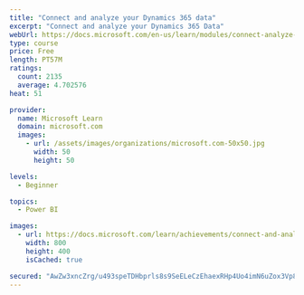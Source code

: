 ```yaml
---
title: "Connect and analyze your Dynamics 365 data​"
excerpt: "Connect and analyze your Dynamics 365 Data​"
webUrl: https://docs.microsoft.com/en-us/learn/modules/connect-analyze-dynamics-365-data/
type: course
price: Free
length: PT57M
ratings:
  count: 2135
  average: 4.702576
heat: 51

provider:
  name: Microsoft Learn
  domain: microsoft.com
  images:
    - url: /assets/images/organizations/microsoft.com-50x50.jpg
      width: 50
      height: 50

levels:
  - Beginner

topics:
  - Power BI

images:
  - url: https://docs.microsoft.com/learn/achievements/connect-and-analyze-your-microsoft-dynamics-365-data-social.png
    width: 800
    height: 400
    isCached: true

secured: "AwZw3xncZrg/u493speTDHbprls8s9SeELeCzEhaexRHp4Uo4imN6uZox3Vp8KX0wv8hlX5R+GETs3uqDpJpEDUmJy2VynOjFrhma6iGbtKWM5dmgwYPBmWVzxY2LDifFZcrzH/PpIU3OOthfmvzP3YL8MJMPMlaMVG22G4OAxh9IJCuUoL9iOx1q9nn/Zp1p+vpOAuvxzBxJ/MlJQFvZWsn49T8sSdA9rJjgXDB2HuhClrq9nYBmIye/htMNMcxwqJB6lnXvCD/xBNBJ4tw4cnB7zp8gmAy+KNOSplHL/qRzUyQDqdBgz8hzjTBDCs2vWtwNMtBE/62+7/IzWafsuKrQVgmnYJ9s3oozyAstkALu8c/4uZ4WIJMTeKI/+vnll43a6dVw8dG8rB4gvdl9lznyj8PpqiZYI7S7ffups4=;KJG4cSxfuGRMb29HsEzvYg=="
---
```


